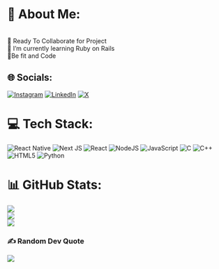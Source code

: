 # 💫 About Me:
<br>🤝 Ready To Collaborate for Project<br>🌱 I’m currently learning Ruby on Rails<br>💪Be fit and Code


## 🌐 Socials:
[![Instagram](https://img.shields.io/badge/Instagram-%23E4405F.svg?logo=Instagram&logoColor=white)](https://instagram.com/samratneupane_) [![LinkedIn](https://img.shields.io/badge/LinkedIn-%230077B5.svg?logo=linkedin&logoColor=white)](https://linkedin.com/in/samrat-neupane-36394b213) [![X](https://img.shields.io/badge/X-black.svg?logo=X&logoColor=white)](https://x.com/samratneupane6) 

# 💻 Tech Stack:
![React Native](https://img.shields.io/badge/react_native-%2320232a.svg?style=for-the-badge&logo=react&logoColor=%2361DAFB) ![Next JS](https://img.shields.io/badge/Next-black?style=for-the-badge&logo=next.js&logoColor=white) ![React](https://img.shields.io/badge/react-%2320232a.svg?style=for-the-badge&logo=react&logoColor=%2361DAFB) ![NodeJS](https://img.shields.io/badge/node.js-6DA55F?style=for-the-badge&logo=node.js&logoColor=white) ![JavaScript](https://img.shields.io/badge/javascript-%23323330.svg?style=for-the-badge&logo=javascript&logoColor=%23F7DF1E) ![C](https://img.shields.io/badge/c-%2300599C.svg?style=for-the-badge&logo=c&logoColor=white) ![C++](https://img.shields.io/badge/c++-%2300599C.svg?style=for-the-badge&logo=c%2B%2B&logoColor=white) ![HTML5](https://img.shields.io/badge/html5-%23E34F26.svg?style=for-the-badge&logo=html5&logoColor=white) ![Python](https://img.shields.io/badge/python-3670A0?style=for-the-badge&logo=python&logoColor=ffdd54)
# 📊 GitHub Stats:
![](https://github-readme-stats.vercel.app/api?username=SamratNeupane787&theme=radical&hide_border=true&include_all_commits=true&count_private=false)<br/>
![](https://github-readme-streak-stats.herokuapp.com/?user=SamratNeupane787&theme=radical&hide_border=true)<br/>
![](https://github-readme-stats.vercel.app/api/top-langs/?username=SamratNeupane787&theme=radical&hide_border=true&include_all_commits=true&count_private=false&layout=compact)

### ✍️ Random Dev Quote
![](https://quotes-github-readme.vercel.app/api?type=horizontal&theme=radical)

<!-- Proudly created with GPRM ( https://gprm.itsvg.in ) -->
